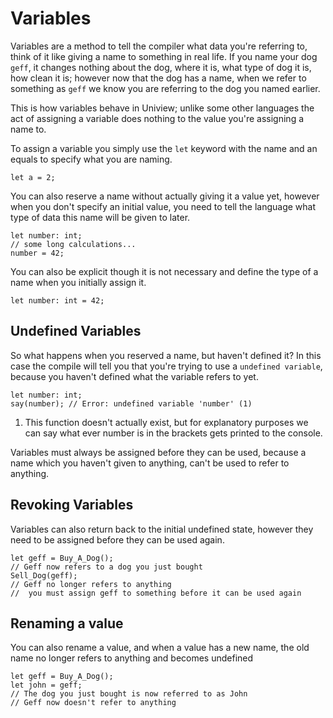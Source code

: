 # Variables

Variables are a method to tell the compiler what data you're referring to, think of it like giving a name to something in real life. If you name your dog `geff`, it changes nothing about the dog, where it is, what type of dog it is, how clean it is; however now that the dog has a name, when we refer to something as `geff` we know you are referring to the dog you named earlier.

This is how variables behave in Uniview; unlike some other languages the act of assigning a variable does nothing to the value you're assigning a name to.

To assign a variable you simply use the `let` keyword with the name and an equals to specify what you are naming.
```uv
let a = 2;
```

You can also reserve a name without actually giving it a value yet, however when you don't specify an initial value, you need to tell the language what type of data this name will be given to later.
```uv
let number: int;
// some long calculations...
number = 42;
```

You can also be explicit though it is not necessary and define the type of a name when you initially assign it.
```uv
let number: int = 42;
```

## Undefined Variables

So what happens when you reserved a name, but haven't defined it? In this case the compile will tell you that you're trying to use a `undefined variable`, because you haven't defined what the variable refers to yet.
```uv
let number: int;
say(number); // Error: undefined variable 'number' (1)
```

1. This function doesn't actually exist, but for explanatory purposes we can say what ever number is in the brackets gets printed to the console.

Variables must always be assigned before they can be used, because a name which you haven't given to anything, can't be used to refer to anything.

## Revoking Variables

Variables can also return back to the initial undefined state, however they need to be assigned before they can be used again.
```uv
let geff = Buy_A_Dog();
// Geff now refers to a dog you just bought
Sell_Dog(geff);
// Geff no longer refers to anything
//  you must assign geff to something before it can be used again
```

## Renaming a value

You can also rename a value, and when a value has a new name, the old name no longer refers to anything and becomes undefined
```uv
let geff = Buy_A_Dog();
let john = geff;
// The dog you just bought is now referred to as John
// Geff now doesn't refer to anything
```
